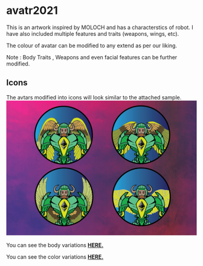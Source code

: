 # avatr2021

This is an artwork inspired by MOLOCH and has a characterstics of robot. I have also included multiple features and traits (weapons, wings, etc). 

The colour of avatar can be modified to any extend as per our liking. 

Note : Body Traits , Weapons and even facial features can be further modified.

## Icons 

The avtars modified into icons will look similar to the attached sample.
![](https://github.com/old-monger/avatr2021/blob/main/traits_p.png)

You can see the body variations [**HERE.**](https://github.com/old-monger/avatr2021/tree/main/body_varitions)

You can see the color variations [**HERE.**](https://github.com/old-monger/avatr2021/tree/main/colour_varition)

